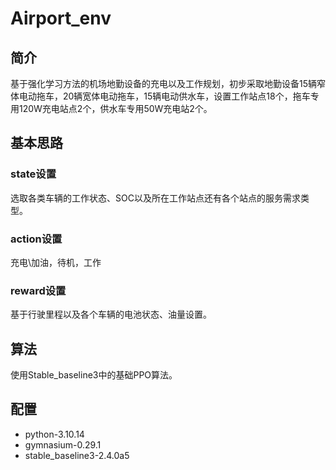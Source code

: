 # Airport_env
## 简介
基于强化学习方法的机场地勤设备的充电以及工作规划，初步采取地勤设备15辆窄体电动拖车，20辆宽体电动拖车，15辆电动供水车，设置工作站点18个，拖车专用120W充电站点2个，供水车专用50W充电站2个。
## 基本思路
### state设置
选取各类车辆的工作状态、SOC以及所在工作站点还有各个站点的服务需求类型。
### action设置
充电\加油，待机，工作
### reward设置
基于行驶里程以及各个车辆的电池状态、油量设置。
## 算法
使用Stable_baseline3中的基础PPO算法。
## 配置
- python-3.10.14
- gymnasium-0.29.1
- stable_baseline3-2.4.0a5
